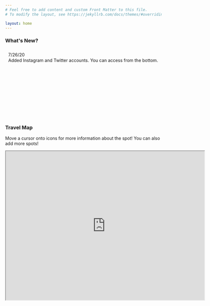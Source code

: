 ```yaml
---
# Feel free to add content and custom Front Matter to this file.
# To modify the layout, see https://jekyllrb.com/docs/themes/#overriding-theme-defaults

layout: home
---										  
```

### What's New? 
<div style="margin:0px;padding:0px;" align="center">
<div style="margin:0px;padding:0px;line-height:1.3;">
<div style="margin:0px;padding:10px;line-height:1.3;overflow:auto;text-align:left;height:200px;">
7/26/20<br>
	Added Instagram and Twitter accounts. You can access from the bottom.<br>
	<br>
	<br>
	<br>
	<br>
	<br>
	<br>
	<br>
	<br>
	<br>
	<br>
	<br>
	<br>
	<br>
	<br>
	<br>
</div></div></div>

### Travel Map
Move a cursor onto icons for more information about the spot! You can also add more spots!

<iframe src="https://www.google.com/maps/d/u/0/embed?mid=1rMVt1bc2Xd8mjDe3hJpEtVabljleHwMF" width="640" height="480"></iframe>
